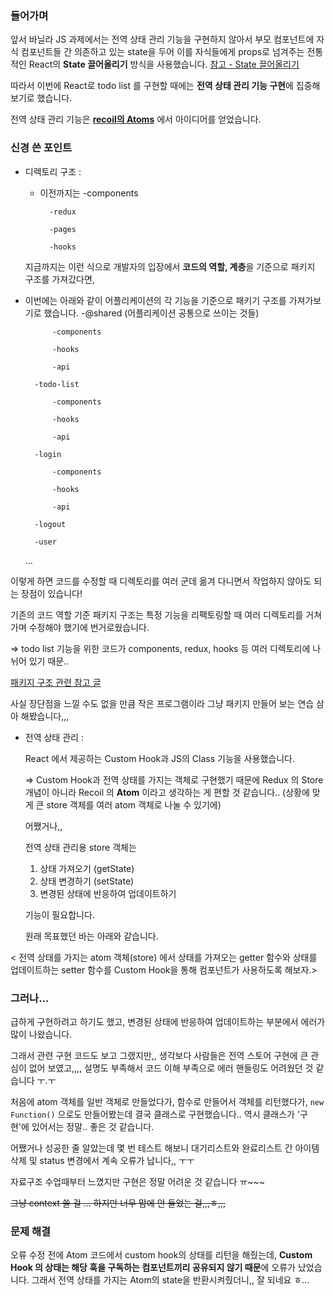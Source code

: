 ### 들어가며

앞서 바닐라 JS 과제에서는 전역 상태 관리 기능을 구현하지 않아서 부모 컴포넌트에 자식 컴포넌트들 간 의존하고 있는 state을 두어 이를 자식들에게 props로 넘겨주는 전통적인 React의 **State 끌어올리기** 방식을 사용했습니다. [참고 - State 끌어올리기](https://ko.reactjs.org/docs/lifting-state-up.html)

따라서 이번에 React로 todo list 를 구현할 때에는 **전역 상태 관리 기능 구현**에 집중해보기로 했습니다.

전역 상태 관리 기능은 **[recoil의 Atoms](https://recoiljs.org/docs/introduction/core-concepts)** 에서 아이디어를 얻었습니다.

### 신경 쓴 포인트

- 디렉토리 구조 :

  - 이전까지는
          -components

          -redux

          -pages

          -hooks

  지금까지는 이런 식으로 개발자의 입장에서 **코드의 역할, 계층**을 기준으로 패키지 구조를 가져갔다면,

- 이번에는 아래와 같이 어플리케이션의 각 기능을 기준으로 패키기 구조를 가져가보기로 했습니다.
        -@shared (어플리케이션 공통으로 쓰이는 것들)

            -components

            -hooks

            -api

        -todo-list

            -components

            -hooks

            -api

        -login

            -components

            -hooks

            -api

        -logout

        -user
  ...

이렇게 하면 코드를 수정할 때 디렉토리를 여러 군데 옮겨 다니면서 작업하지 않아도 되는 장점이 있습니다!

기존의 코드 역할 기준 패키지 구조는 특정 기능을 리팩토링할 때 여러 디렉토리를 거쳐가며 수정해야 했기에 번거로웠습니다.

⇒ todo list 기능을 위한 코드가 components, redux, hooks 등 여러 디렉토리에 나뉘어 있기 때문..

[패키지 구조 관련 참고 글](https://ahnheejong.name/articles/package-structure-with-the-principal-of-locality-in-mind/)

사실 장단점을 느낄 수도 없을 만큼 작은 프로그램이라 그냥 패키지 만들어 보는 연습 삼아 해봤습니다,,,

- 전역 상태 관리 :

  React 에서 제공하는 Custom Hook과 JS의 Class 기능을 사용했습니다.

  ⇒ Custom Hook과 전역 상태를 가지는 객체로 구현했기 때문에 Redux 의 Store 개념이 아니라 Recoil 의 **Atom** 이라고 생각하는 게 편할 것 같습니다.. (상황에 맞게 큰 store 객체를 여러 atom 객체로 나눌 수 있기에)

  어쨌거나,,

  전역 상태 관리용 store 객체는

  1. 상태 가져오기 (getState)
  2. 상태 변경하기 (setState)
  3. 변경된 상태에 반응하여 업데이트하기

  기능이 필요합니다.

  원래 목표했던 바는 아래와 같습니다.

< 전역 상태를 가지는 atom 객체(store) 에서 상태를 가져오는 getter 함수와 상태를 업데이트하는 setter 함수를 Custom Hook을 통해 컴포넌트가 사용하도록 해보자.>

### 그러나...

급하게 구현하려고 하기도 했고, 변경된 상태에 반응하여 업데이트하는 부분에서 에러가 많이 나왔습니다.

그래서 관련 구현 코드도 보고 그랬지만,, 생각보다 사람들은 전역 스토어 구현에 큰 관심이 없어 보였고,,,, 설명도 부족해서 코드 이해 부족으로 에러 핸들링도 어려웠던 것 같습니다 ㅜ.ㅜ

처음에 atom 객체를 일반 객체로 만들었다가, 함수로 만들어서 객체를 리턴했다가, `new Function()` 으로도 만들어봤는데 결국 클래스로 구현했습니다.. 역시 클래스가 '구현'에 있어서는 정말.. 좋은 것 같습니다.

어쨌거나 성공한 줄 알았는데 몇 번 테스트 해보니 대기리스트와 완료리스트 간 아이템 삭제 및 status 변경에서 계속 오류가 납니다,, ㅜㅜ

자료구조 수업때부터 느꼈지만 구현은 정말 어려운 것 같습니다 ㅠ~~~

~~그냥 context 쓸 걸 ... 하지만 너무 맘에 안 들었는 걸,,,ㅎ,,,~~

### 문제 해결

오류 수정 전에 Atom 코드에서 custom hook의 상태를 리턴을 해줬는데,
**Custom Hook 의 상태는 해당 훅을 구독하는 컴포넌트끼리 공유되지 않기 때문**에 오류가 났었습니다.
그래서 전역 상태를 가지는 Atom의 state을 반환시켜줬더니,, 잘 되네요 ㅎ...

